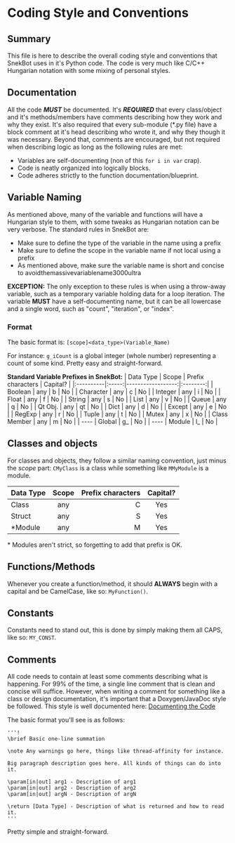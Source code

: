 # Coding Style and Conventions

## Summary
This file is here to describe the overall coding style and conventions that SnekBot uses in it's Python code.
The code is very much like C/C++ Hungarian notation with some mixing of personal styles.

## Documentation
All the code ***MUST*** be documented. It's ***REQUIRED*** that every class/object and it's methods/members have comments describing how they work and why they exist.
It's also required that every sub-module (\*.py file) have a block comment at it's head describing who wrote it, and why they though it was necessary.
Beyond that, comments are encouraged, but not required when describing logic as long as the following rules are met:
* Variables are self-documenting (non of this `for i in var` crap).
* Code is neatly organized into logically blocks.
* Code adheres strictly to the function documentation/blueprint.

## Variable Naming
As mentioned above, many of the variable and functions will have a Hungarian style to them, with some tweaks as Hungarian notation can be very verbose. The standard rules in SnekBot are:
* Make sure to define the type of the variable in the name using a prefix
* Make sure to define the scope in the variable name if not local using a prefix
* As mentioned above, make sure the variable name is short and concise to avoidthemassivevariablename3000ultra

**EXCEPTION:** The only exception to these rules is when using a throw-away variable, such as a temporary variable holding data for a loop iteration. The variable **MUST** have a self-documenting name, but it can be all lowercase and a single word, such as "count", "iteration", or "index".

### Format
The basic format is:
`[scope]<data_type>(Variable_Name)`

For instance: `g_iCount` is a global integer (whole number) representing a count of some kind. Pretty easy and straight-forward.

**Standard Variable Prefixes in SnekBot:**
| Data Type | Scope | Prefix characters | Capital? |
|:----------|:-----:|------------------:|:--------:|
| Boolean   | any | b | No |
| Character | any | c | No |
| Integer | any | i | No |
| Float   | any | f | No |
| String  | any | s | No |
| List    | any | v | No |
| Queue   | any | q | No |
| Qt Obj. | any | qt | No |
| Dict    | any | d | No |
| Except  | any | e | No |
| RegExp  | any | r | No |
| Tuple   | any | t | No |
| Mutex   | any | x | No |
| Class Member | any | m | No |
| ---- | Global | g_ | No |
| ---- | Module | l_ | No |

## Classes and objects
For classes and objects, they follow a similar naming convention, just minus the *scope* part:
`CMyClass` is a class while something like `MMyModule` is a module.

| Data Type | Scope | Prefix characters | Capital? |
|:----------|:-----:|------------------:|:--------:|
| Class   | any | C | Yes |
| Struct  | any | S | Yes |
| \*Module  | any | M | Yes |

\* Modules aren't strict, so forgetting to add that prefix is OK.

## Functions/Methods
Whenever you create a function/method, it should **ALWAYS** begin with a capital and be CamelCase, like so: `MyFunction()`.

## Constants
Constants need to stand out, this is done by simply making them all CAPS, like so: `MY_CONST`.

## Comments
All code needs to contain at least some comments describing what is happening. For 99% of the time, a single line comment that is clean and concise will suffice. However, when writing a comment for something like a class or design documentation, it's important that a Doxygen/JavaDoc style be followed. This style is well documented here: [Documenting the Code](http://www.doxygen.org/manual/docblocks.html)

The basic format you'll see is as follows:
```
'''!
\brief Basic one-line summation

\note Any warnings go here, things like thread-affinity for instance.

Big paragraph description goes here. All kinds of things can do into it.

\param[in|out] arg1 - Description of arg1
\param[in|out] arg2 - Description of arg2
\param[in|out] argN - Description of argN

\return [Data Type] - Description of what is returned and how to read it.
'''
```

Pretty simple and straight-forward.
